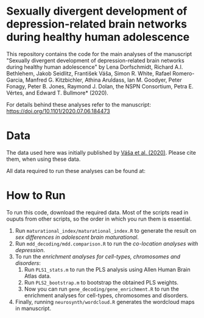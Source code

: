# Sexually divergent development of depression-related brain networks during healthy human adolescence

This repository contains the code for the main analyses of the manuscript "Sexually divergent development of depression-related brain networks during healthy human adolescence" by Lena Dorfschmidt, Richard A.I. Bethlehem, Jakob Seidlitz, František Váša, Simon R. White, Rafael Romero-Garcia, Manfred G. Kitzbichler, Athina Aruldass, Ian M. Goodyer, Peter Fonagy, Peter B. Jones, Raymond J. Dolan, the NSPN Consortium, Petra E. Vértes, and Edward T. Bullmore* (2020).

For details behind these analyses refer to the manuscript: https://doi.org/10.1101/2020.07.06.184473

# Data
The data used here was initially published by [Váša et al. (2020)](https://doi.org/10.6084/m9.figshare.11551602). Please cite them, when using these data. 

All data required to run these analyses can be found at: 

# How to Run
To run this code, download the required data. Most of the scripts read in ouputs from other scripts, so the order in which you run them is essential.

1. Run `maturational_index/maturational_index.R` to generate the result on *sex differences in adolescent brain maturational*. 
2. Run `mdd_decoding/mdd.comparison.R` to run the *co-location analyses with depression*.
3. To run the *enrichment analyses for cell-types, chromosomes and disorders*:
    1. Run `PLS1_stats.m` to run the PLS analysis using Allen Human Brain Atlas data.
    2. Run `PLS2_bootstrap.m` to bootstrap the obtained PLS weights. 
    3. Now you can run `gene_decoding/gene_enrichment.R` to run the enrichment analyses for cell-types, chromosomes and disorders.
5. Finally, running `neurosynth/wordcloud.R` generates the wordcloud maps in manuscript. 

